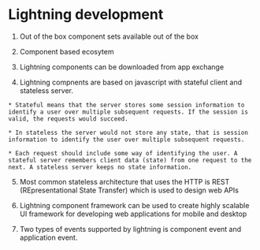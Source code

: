 # Lightning development

  1. Out of the box component sets available out of the box 

  2. Component based ecosytem

  3. Lightning components can be downloaded from app exchange

  4. Lightning compnents are based on javascript with stateful client and stateless server. 
  
    * Stateful means that the server stores some session information to identify a user over multiple subsequent requests. If the session is valid, the requests would succeed.

    * In stateless the server would not store any state, that is session information to identify the user over multiple subsequent requests. 
    
    * Each request should include some way of identifying the user. A stateful server remembers client data (state) from one request to the next. A stateless server keeps no state information.

  5. Most common stateless architecture that uses the HTTP is REST (REpresentational State Transfer) which is used to design web APIs

  6. Lightning component framework can be used to create highly scalable UI framework for developing web applications for mobile and desktop

  7. Two types of events supported by lightning is component event and application event. 

# 